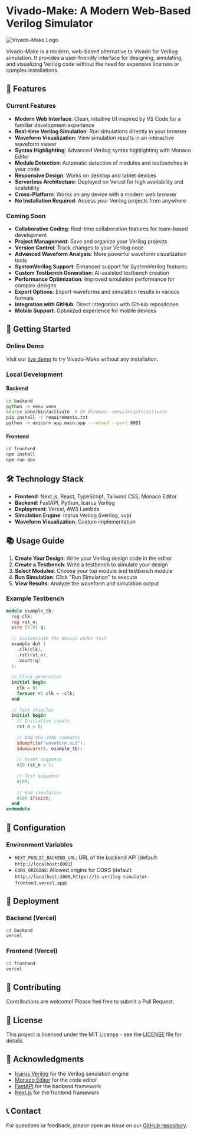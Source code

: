 # Vivado-Make: A Modern Web-Based Verilog Simulator

![Vivado-Make Logo](https://via.placeholder.com/150x50?text=Vivado-Make)

Vivado-Make is a modern, web-based alternative to Vivado for Verilog simulation. It provides a user-friendly interface for designing, simulating, and visualizing Verilog code without the need for expensive licenses or complex installations.

## 🌟 Features

### Current Features

- **Modern Web Interface**: Clean, intuitive UI inspired by VS Code for a familiar development experience
- **Real-time Verilog Simulation**: Run simulations directly in your browser
- **Waveform Visualization**: View simulation results in an interactive waveform viewer
- **Syntax Highlighting**: Advanced Verilog syntax highlighting with Monaco Editor
- **Module Detection**: Automatic detection of modules and testbenches in your code
- **Responsive Design**: Works on desktop and tablet devices
- **Serverless Architecture**: Deployed on Vercel for high availability and scalability
- **Cross-Platform**: Works on any device with a modern web browser
- **No Installation Required**: Access your Verilog projects from anywhere

### Coming Soon

- **Collaborative Coding**: Real-time collaboration features for team-based development
- **Project Management**: Save and organize your Verilog projects
- **Version Control**: Track changes to your Verilog code
- **Advanced Waveform Analysis**: More powerful waveform visualization tools
- **SystemVerilog Support**: Enhanced support for SystemVerilog features
- **Custom Testbench Generation**: AI-assisted testbench creation
- **Performance Optimization**: Improved simulation performance for complex designs
- **Export Options**: Export waveforms and simulation results in various formats
- **Integration with GitHub**: Direct integration with GitHub repositories
- **Mobile Support**: Optimized experience for mobile devices

## 🚀 Getting Started

### Online Demo

Visit our [live demo](https://ts-verilog-simulator-frontend.vercel.app) to try Vivado-Make without any installation.

### Local Development

#### Backend

```bash
cd backend
python -m venv venv
source venv/bin/activate  # On Windows: venv\Scripts\activate
pip install -r requirements.txt
python -m uvicorn app.main:app --reload --port 8001
```

#### Frontend

```bash
cd frontend
npm install
npm run dev
```

## 🛠️ Technology Stack

- **Frontend**: Next.js, React, TypeScript, Tailwind CSS, Monaco Editor
- **Backend**: FastAPI, Python, Icarus Verilog
- **Deployment**: Vercel, AWS Lambda
- **Simulation Engine**: Icarus Verilog (iverilog, vvp)
- **Waveform Visualization**: Custom implementation

## 📚 Usage Guide

1. **Create Your Design**: Write your Verilog design code in the editor
2. **Create a Testbench**: Write a testbench to simulate your design
3. **Select Modules**: Choose your top module and testbench module
4. **Run Simulation**: Click "Run Simulation" to execute
5. **View Results**: Analyze the waveform and simulation output

### Example Testbench

```verilog
module example_tb;
  reg clk;
  reg rst_n;
  wire [3:0] q;
  
  // Instantiate the design under test
  example dut (
    .clk(clk),
    .rst(rst_n),
    .count(q)
  );
  
  // Clock generation
  initial begin
    clk = 0;
    forever #5 clk = ~clk;
  end
  
  // Test stimulus
  initial begin
    // Initialize inputs
    rst_n = 0;
    
    // Add VCD dump commands
    $dumpfile("waveform.vcd");
    $dumpvars(0, example_tb);
    
    // Reset sequence
    #20 rst_n = 1;
    
    // Test sequence
    #100;
    
    // End simulation
    #100 $finish;
  end
endmodule
```

## 🔧 Configuration

### Environment Variables

- `NEXT_PUBLIC_BACKEND_URL`: URL of the backend API (default: `http://localhost:8001`)
- `CORS_ORIGINS`: Allowed origins for CORS (default: `http://localhost:3000,https://ts-verilog-simulator-frontend.vercel.app`)

## 🚀 Deployment

### Backend (Vercel)

```bash
cd backend
vercel
```

### Frontend (Vercel)

```bash
cd frontend
vercel
```

## 🤝 Contributing

Contributions are welcome! Please feel free to submit a Pull Request.

## 📄 License

This project is licensed under the MIT License - see the [LICENSE](LICENSE) file for details.

## 🙏 Acknowledgments

- [Icarus Verilog](http://iverilog.icarus.com/) for the Verilog simulation engine
- [Monaco Editor](https://microsoft.github.io/monaco-editor/) for the code editor
- [FastAPI](https://fastapi.tiangolo.com/) for the backend framework
- [Next.js](https://nextjs.org/) for the frontend framework

## 📞 Contact

For questions or feedback, please open an issue on our [GitHub repository](https://github.com/yomnahisham/ts-verilog-simulator). 